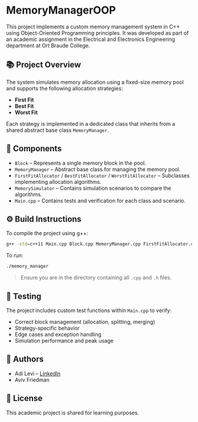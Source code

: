 # MemoryManagerOOP

This project implements a custom memory management system in C++ using Object-Oriented Programming principles.
It was developed as part of an academic assignment in the Electrical and Electronics Engineering department at Ort Braude College.

## 📚 Project Overview

The system simulates memory allocation using a fixed-size memory pool and supports the following allocation strategies:

- **First Fit**
- **Best Fit**
- **Worst Fit**

Each strategy is implemented in a dedicated class that inherits from a shared abstract base class `MemoryManager`.

## 🧩 Components

- `Block` – Represents a single memory block in the pool.
- `MemoryManager` – Abstract base class for managing the memory pool.
- `FirstFitAllocator` / `BestFitAllocator` / `WorstFitAllocator` – Subclasses implementing allocation algorithms.
- `MemorySimulator` – Contains simulation scenarios to compare the algorithms.
- `Main.cpp` – Contains tests and verification for each class and scenario.

## ⚙️ Build Instructions

To compile the project using g++:

```bash
g++ -std=c++11 Main.cpp Block.cpp MemoryManager.cpp FirstFitAllocator.cpp BestFitAllocator.cpp WorstFitAllocator.cpp MemorySimulator.cpp -o memory_manager
```

To run:

```bash
./memory_manager
```

> Ensure you are in the directory containing all `.cpp` and `.h` files.

## 🧪 Testing

The project includes custom test functions within `Main.cpp` to verify:
- Correct block management (allocation, splitting, merging)
- Strategy-specific behavior
- Edge cases and exception handling
- Simulation performance and peak usage

## 👤 Authors

- Adi Levi – [LinkedIn](https://www.linkedin.com/in/adi-levi-5008858269/)
- Aviv Friedman

## 📄 License

This academic project is shared for learning purposes.
